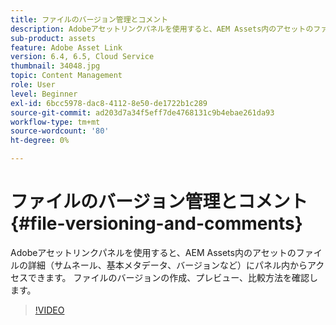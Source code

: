 ```yaml
---
title: ファイルのバージョン管理とコメント
description: Adobeアセットリンクパネルを使用すると、AEM Assets内のアセットのファイルの詳細（サムネール、基本メタデータ、バージョンなど）にパネル内からアクセスできます。 ファイルのバージョンの作成、プレビュー、比較方法を確認します。
sub-product: assets
feature: Adobe Asset Link
version: 6.4, 6.5, Cloud Service
thumbnail: 34048.jpg
topic: Content Management
role: User
level: Beginner
exl-id: 6bcc5978-dac8-4112-8e50-de1722b1c289
source-git-commit: ad203d7a34f5eff7de4768131c9b4ebae261da93
workflow-type: tm+mt
source-wordcount: '80'
ht-degree: 0%

---
```


# ファイルのバージョン管理とコメント{#file-versioning-and-comments}

Adobeアセットリンクパネルを使用すると、AEM Assets内のアセットのファイルの詳細（サムネール、基本メタデータ、バージョンなど）にパネル内からアクセスできます。 ファイルのバージョンの作成、プレビュー、比較方法を確認します。

>[!VIDEO](https://video.tv.adobe.com/v/34048/?quality=12)
